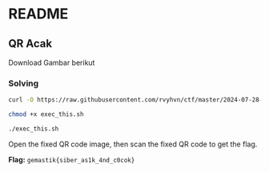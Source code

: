 # README

## QR Acak

Download Gambar berikut

### Solving

```bash
curl -O https://raw.githubusercontent.com/rvyhvn/ctf/master/2024-07-28-warm-up-gemastik/qr-acak/exec_this.sh

chmod +x exec_this.sh

./exec_this.sh
```

Open the fixed QR code image, then scan the fixed QR code to get the flag.

**Flag:** `gemastik{siber_as1k_4nd_c0cok}`
